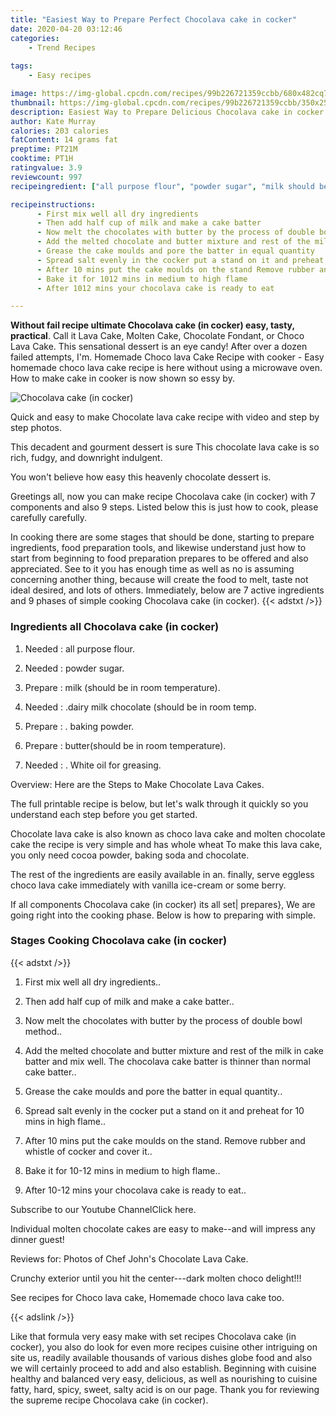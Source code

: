 ```yaml
---
title: "Easiest Way to Prepare Perfect Chocolava cake in cocker"
date: 2020-04-20 03:12:46
categories:
    - Trend Recipes
    
tags:
    - Easy recipes

image: https://img-global.cpcdn.com/recipes/99b226721359ccbb/680x482cq70/chocolava-cake-in-cocker-recipe-main-photo.jpg
thumbnail: https://img-global.cpcdn.com/recipes/99b226721359ccbb/350x250cq70/chocolava-cake-in-cocker-recipe-main-photo.jpg
description: Easiest Way to Prepare Delicious Chocolava cake in cocker with 7 ingredients and 9 stages of easy cooking.
author: Kate Murray
calories: 203 calories
fatContent: 14 grams fat
preptime: PT21M
cooktime: PT1H
ratingvalue: 3.9
reviewcount: 997
recipeingredient: ["all purpose flour", "powder sugar", "milk should be in room temperature", "dairy milk chocolate should be in room temp", "  baking powder", "buttershould be in room temperature", " White oil for greasing"]

recipeinstructions: 
      - First mix well all dry ingredients 
      - Then add half cup of milk and make a cake batter 
      - Now melt the chocolates with butter by the process of double bowl method 
      - Add the melted chocolate and butter mixture and rest of the milk in cake batter and mix well The chocolava cake batter is thinner than normal cake batter 
      - Grease the cake moulds and pore the batter in equal quantity 
      - Spread salt evenly in the cocker put a stand on it and preheat for 10 mins in high flame 
      - After 10 mins put the cake moulds on the stand Remove rubber and whistle of cocker and cover it 
      - Bake it for 1012 mins in medium to high flame 
      - After 1012 mins your chocolava cake is ready to eat

---
```




**Without fail recipe ultimate Chocolava cake (in cocker) easy, tasty, practical**. Call it Lava Cake, Molten Cake, Chocolate Fondant, or Choco Lava Cake. This sensational dessert is an eye candy! After over a dozen failed attempts, I&#39;m. Homemade Choco lava Cake Recipe with cooker - Easy homemade choco lava cake recipe is here without using a microwave oven. How to make cake in cooker is now shown so essy by.


![Chocolava cake (in cocker)](https://img-global.cpcdn.com/recipes/99b226721359ccbb/680x482cq70/chocolava-cake-in-cocker-recipe-main-photo.jpg "Chocolava cake (in cocker)")



Quick and easy to make Chocolate lava cake recipe with video and step by step photos.

This decadent and gourment dessert is sure This chocolate lava cake is so rich, fudgy, and downright indulgent.

You won&#39;t believe how easy this heavenly chocolate dessert is.


Greetings all, now you can make recipe Chocolava cake (in cocker) with 7 components and also 9 steps. Listed below this is just how to cook, please carefully carefully.

In cooking there are some stages that should be done, starting to prepare ingredients, food preparation tools, and likewise understand just how to start from beginning to food preparation prepares to be offered and also appreciated. See to it you has enough time as well as no is assuming concerning another thing, because will create the food to melt, taste not ideal desired, and lots of others. Immediately, below are 7 active ingredients and 9 phases of simple cooking Chocolava cake (in cocker).
{{< adstxt />}}

### Ingredients all Chocolava cake (in cocker)


1. Needed  : all purpose flour.

1. Needed  : powder sugar.

1. Prepare  : milk (should be in room temperature).

1. Needed  : .dairy milk chocolate (should be in room temp.

1. Prepare  : .  baking powder.

1. Prepare  : butter(should be in room temperature).

1. Needed  : . White oil for greasing.


Overview: Here are the Steps to Make Chocolate Lava Cakes.

The full printable recipe is below, but let&#39;s walk through it quickly so you understand each step before you get started.

Chocolate lava cake is also known as choco lava cake and molten chocolate cake the recipe is very simple and has whole wheat To make this lava cake, you only need cocoa powder, baking soda and chocolate.

The rest of the ingredients are easily available in an. finally, serve eggless choco lava cake immediately with vanilla ice-cream or some berry.


If all components Chocolava cake (in cocker) its all set| prepares}, We are going right into the cooking phase. Below is how to preparing with simple.

### Stages Cooking Chocolava cake (in cocker)

{{< adstxt />}}


1. First mix well all dry ingredients..



1. Then add half cup of milk and make a cake batter..



1. Now melt the chocolates with butter by the process of double bowl method..



1. Add the melted chocolate and butter mixture and rest of the milk in cake batter and mix well. The chocolava cake batter is thinner than normal cake batter..



1. Grease the cake moulds and pore the batter in equal quantity..



1. Spread salt evenly in the cocker put a stand on it and preheat for 10 mins in high flame..



1. After 10 mins put the cake moulds on the stand. Remove rubber and whistle of cocker and cover it..



1. Bake it for 10-12 mins in medium to high flame..



1. After 10-12 mins your chocolava cake is ready to eat..




Subscribe to our Youtube ChannelClick here.

Individual molten chocolate cakes are easy to make--and will impress any dinner guest!

Reviews for: Photos of Chef John&#39;s Chocolate Lava Cake.

Crunchy exterior until you hit the center---dark molten choco delight!!!

See recipes for Choco lava cake, Homemade choco lava cake too.


{{< adslink />}}

Like that formula very easy make with set recipes Chocolava cake (in cocker), you also do look for even more recipes cuisine other intriguing on site us, readily available thousands of various dishes globe food and also we will certainly proceed to add and also establish. Beginning with cuisine healthy and balanced very easy, delicious, as well as nourishing to cuisine fatty, hard, spicy, sweet, salty acid is on our page. Thank you for reviewing the supreme recipe Chocolava cake (in cocker).
